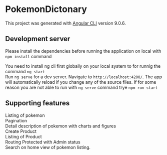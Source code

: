 # PokemonDictonary

This project was generated with [Angular CLI](https://github.com/angular/angular-cli) version 9.0.6.

## Development server

Please install the dependencies before running the application on local with `npm install` command  

You need to install ng cli first globally on your local system to for runnig the command `ng start`  
Run `ng serve` for a dev server. Navigate to `http://localhost:4200/`. The app will automatically reload if you change any of the source files.
If for some reason you are not able to run with `ng serve` command trye `npm run start`  


## Supporting features
Listing of pokemon  
Pagination  
Detail description of pokemon with charts and figures  
Create Product  
Listing of Product  
Routing Protected with Admin status  
Search on home view of pokemon listing.  


